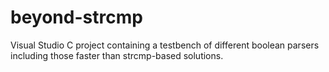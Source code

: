 # beyond-strcmp
Visual Studio C project containing a testbench of different boolean parsers including those faster than strcmp-based solutions.
